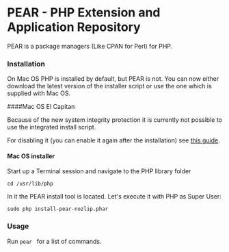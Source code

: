 # PEAR - PHP Extension and Application Repository

PEAR is a package managers (Like CPAN for Perl) for PHP.

### Installation 

On Mac OS PHP is installed by default, but PEAR is not. You can now either download the latest version of the installer script or use the one which is supplied with Mac OS. 

####Mac OS El Capitan

Because of the new system integrity protection it is currently not possible to use the integrated install script. 

For disabling it (you can enable it again after the installation) see [this guide](http://www.macworld.com/article/2986118/security/how-to-modify-system-integrity-protection-in-el-capitan.html).

#### Mac OS installer

Start up a Terminal session and navigate to the PHP library folder

```cd /usr/lib/php```

In it the PEAR install tool is located. Let's execute it with PHP as Super User:

```sudo php install-pear-nozlip.phar```

### Usage

Run ```pear ``` for a list of commands.

